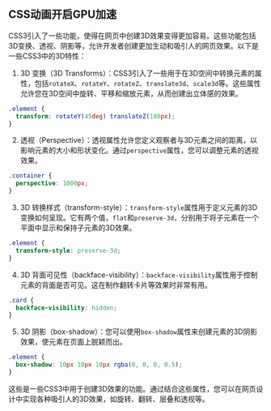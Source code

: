 ## CSS动画开启GPU加速

CSS3引入了一些功能，使得在网页中创建3D效果变得更加容易。这些功能包括3D变换、透视、阴影等，允许开发者创建更加生动和吸引人的网页效果。以下是一些CSS3中的3D特性：

1. 3D 变换（3D Transforms）：CSS3引入了一些用于在3D空间中转换元素的属性，包括`rotateX`、`rotateY`、`rotateZ`、`translate3d`、`scale3d`等。这些属性允许您在3D空间中旋转、平移和缩放元素，从而创建出立体感的效果。

```css
.element {
  transform: rotateY(45deg) translateZ(100px);
}
```

2. 透视（Perspective）：透视属性允许您定义观察者与3D元素之间的距离，以影响元素的大小和形状变化。通过`perspective`属性，您可以调整元素的透视效果。

```css
.container {
  perspective: 1000px;
}
```

3. 3D 转换样式（transform-style）：`transform-style`属性用于定义元素的3D变换如何呈现。它有两个值，`flat`和`preserve-3d`，分别用于将子元素在一个平面中显示和保持子元素的3D效果。

```css
.element {
  transform-style: preserve-3d;
}
```

4. 3D 背面可见性（backface-visibility）：`backface-visibility`属性用于控制元素的背面是否可见。这在制作翻转卡片等效果时非常有用。

```css
.card {
  backface-visibility: hidden;
}
```

5. 3D 阴影（box-shadow）：您可以使用`box-shadow`属性来创建元素的3D阴影效果，使元素在页面上脱颖而出。

```css
.element {
  box-shadow: 10px 10px 10px rgba(0, 0, 0, 0.5);
}
```

这些是一些CSS3中用于创建3D效果的功能。通过结合这些属性，您可以在网页设计中实现各种吸引人的3D效果，如旋转、翻转、层叠和透视等。